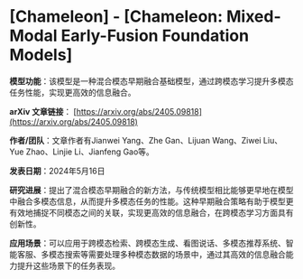 # [Chameleon] - [Chameleon: Mixed-Modal Early-Fusion Foundation Models]

**模型功能**：该模型是一种混合模态早期融合基础模型，通过跨模态学习提升多模态任务性能，实现更高效的信息融合。

**arXiv 文章链接**：
[https://arxiv.org/abs/2405.09818](https://arxiv.org/abs/2405.09818)

**作者/团队**：文章作者有Jianwei Yang、Zhe Gan、Lijuan Wang、Ziwei Liu、Yue Zhao、Linjie Li、Jianfeng Gao等。

**发表日期**：2024年5月16日

**研究进展**：提出了混合模态早期融合的新方法，与传统模型相比能够更早地在模型中融合多模态信息，从而提升多模态任务的性能。这种早期融合策略有助于模型更有效地捕捉不同模态之间的关联，实现更高效的信息融合，在跨模态学习方面具有创新性。

**应用场景**：可以应用于跨模态检索、跨模态生成、看图说话、多模态推荐系统、智能客服、多模态搜索等需要处理多种模态数据的场景中，通过其高效的信息融合能力提升这些场景下的任务表现。